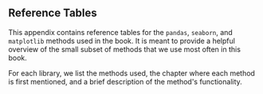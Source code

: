 ## Reference Tables

This appendix contains reference tables for the `pandas`, `seaborn`, and
`matplotlib` methods used in the book. It is meant to provide a helpful
overview of the small subset of methods that we use most often in this book.

For each library, we list the methods used, the chapter where each method is
first mentioned, and a brief description of the method's functionality.
